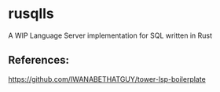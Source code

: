 # rusqlls
A WIP Language Server implementation for SQL written in Rust


## References:
https://github.com/IWANABETHATGUY/tower-lsp-boilerplate
